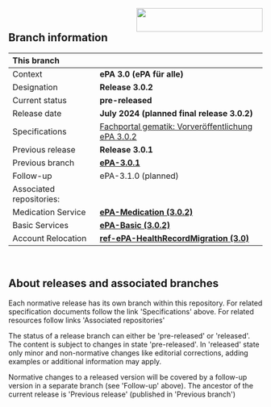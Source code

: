 <img align="right" width="250" height="47" src="images/Gematik_Logo_Flag_With_Background.png"/> <br/>    

## Branch information

|This branch||
|:----|----|
| Context| __ePA 3.0 (ePA für alle)__|
| Designation  | __Release 3.0.2__  |
| Current status | __pre-released__ |
| Release date   | __July 2024 (planned final release 3.0.2)__  |
| Specifications| [Fachportal gematik: Vorveröffentlichung ePA 3.0.2](https://fachportal.gematik.de/schnelleinstieg/downloadcenter/vorabveroeffentlichungen#c9332)|
| Previous release| __Release 3.0.1__|
| Previous branch | [**ePA-3.0.1**](https://github.com/gematik/epa-basic/tree/ePA-3.0.1)|
| Follow-up | ePA-3.1.0 (planned)|
| Associated repositories:||
| Medication Service | [**ePA-Medication (3.0.2)**](https://github.com/gematik/ePA-Medication/tree/ePA-3.0.2) |
| Basic Services | [**ePA-Basic (3.0.2)**](https://github.com/gematik/ePA-Basic/tree/ePA-3.0.2) |
| Account Relocation | [**ref-ePA-HealthRecordMigration (3.0)**](https://github.com/gematik/ref-ePA-HealthRecordMigration/tree/ePA-3.0) |


</br>

## About releases and associated branches
Each normative release has its own branch within this repository.
For related specification documents follow the link 'Specifications' above. For related resources follow links 'Associated repositories'

The status of a release branch can either be 'pre-released' or 'released'. The content is subject to changes in state 'pre-released'. In 'released' state only minor and non-normative changes like editorial corrections, adding examples or additional information may apply.

Normative changes to a released version will be covered by a follow-up version in a separate branch (see 'Follow-up' above). The ancestor of the current release is 'Previous release' (published in 'Previous branch')

